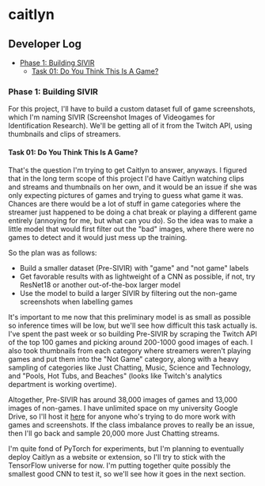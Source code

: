 # caitlyn

## Developer Log

- [Phase 1: Building SIVIR](#phase-1-building-sivir)
  - [Task 01: Do You Think This Is A Game?](#task-01-do-you-think-this-is-a-game)

### Phase 1: Building SIVIR

For this project, I'll have to build a custom dataset full of game screenshots, which I'm naming SIVIR (Screenshot Images of Videogames for Identification Research). We'll be getting all of it from the Twitch API, using thumbnails and clips of streamers. 

#### Task 01: Do You Think This Is A Game?

That's the question I'm trying to get Caitlyn to answer, anyways. I figured that in the long term scope of this project I'd have Caitlyn watching clips and streams and thumbnails on her own, and it would be an issue if she was only expecting pictures of games and trying to guess what game it was. Chances are there would be a lot of stuff in game categories where the streamer just happened to be doing a chat break or playing a different game entirely (annoying for me, but what can you do). So the idea was to make a little model that would first filter out the "bad" images, where there were no games to detect and it would just mess up the training.

So the plan was as follows:
 - Build a smaller dataset (Pre-SIVIR) with "game" and "not game" labels
 - Get favorable results with as lightweight of a CNN as possible, if not, try ResNet18 or another out-of-the-box larger model
 - Use the model to build a larger SIVIR by filtering out the non-game screenshots when labelling games

It's important to me now that this preliminary model is as small as possible so inference times will be low, but we'll see how difficult this task actually is. I've spent the past week or so building Pre-SIVIR by scraping the Twitch API of the top 100 games and picking around 200-1000 good images of each. I also took thumbnails from each category where streamers weren't playing games and put them into the "Not Game" category, along with a heavy sampling of categories like Just Chatting, Music, Science and Technology, and "Pools, Hot Tubs, and Beaches" (looks like Twitch's analytics department is working overtime). 

Altogether, Pre-SIVIR has around 38,000 images of games and 13,000 images of non-games. I have unlimited space on my university Google Drive, so I'll host it [here](https://drive.google.com/file/d/1jksM6F0pnA_3fxajx5n7WmIvSeus6csD/view?usp=sharing) for anyone who's trying to do more work with games and screenshots. If the class imbalance proves to really be an issue, then I'll go back and sample 20,000 more Just Chatting streams.

I'm quite fond of PyTorch for experiments, but I'm planning to eventually deploy Caitlyn as a website or extension, so I'll try to stick with the TensorFlow universe for now. I'm putting together quite possibly the smallest good CNN to test it, so we'll see how it goes in the next section.
